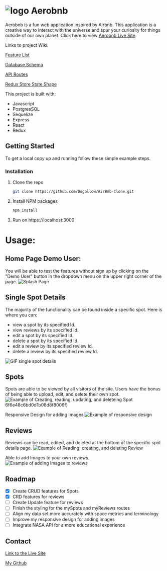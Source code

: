 #  ![logo](https://user-images.githubusercontent.com/95613961/192190997-f1a3b9fd-6eac-49de-b5f7-c836d008d2e4.png) Aerobnb
Aerobnb is a fun web application inspired by Airbnb. This application is a creative way to interact with the universe and spur your curiosity for things outside of our own planet.
Click here to view [Aerobnb Live Site](https://airbnb-clone-dg.herokuapp.com/).

Links to project Wiki:

[Feature List](https://github.com/Dogallow/AirBnb-Clone/wiki/Features)

[Database Schema](https://github.com/Dogallow/AirBnb-Clone/wiki/Database-Schema)

[API Routes](https://github.com/Dogallow/AirBnb-Clone/wiki/API-Documentation)

[Redux Store State Shape](https://github.com/Dogallow/AirBnb-Clone/wiki/Redux-Store-Shape)



This project is built with:
- Javascript
- PostgresSQL
- Sequelize
- Express
- React
- Redux

## Getting Started

To get a local copy up and running follow these simple example steps.


### Installation



1. Clone the repo
   ```sh
   git clone https://github.com/Dogallow/AirBnb-Clone.git
   ```
2. Install NPM packages
   ```sh
   npm install
   ```
3. Run on https://localhost:3000


# Usage:

## Home Page Demo User:
You will be able to test the features without sign up by clicking on the "Demo User" button in the dropdown menu on the upper right corner of the page.
![Splash Page](https://user-images.githubusercontent.com/95613961/192171360-a389d742-ca8c-4b49-9504-175d7a38e1b1.jpg)

## Single Spot Details
The majority of the functionality can be found inside a specific spot.
Here is where you can:
- view a spot by its specified Id.
- view reviews by its specified Id.
- edit a spot by its specified Id.
- delete a spot by its specified Id.
- edit a review by its specified review Id.
- delete a review by its specified review Id.


![GIF single spot details](https://user-images.githubusercontent.com/95613961/192171391-64a3959b-bacc-4d72-9f20-f62d20077237.gif)

## Spots
Spots are able to be viewed by all visitors of the site.
Users have the bonus of being able to upload, edit, and delete their own spot.
![Example of Creating, reading, updating, and deleteing Spot](https://user-images.githubusercontent.com/95613961/192196964-a76c201b-00d7-4e7a-bc28-9ccee6bcb5da.gif)
6f6e48c6bd0d1b08d8f8009f)

Responsive Design for adding Images
![Example of responsive design](https://user-images.githubusercontent.com/95613961/192200544-58dde950-2706-47da-915f-62f31eb4a0d1.gif)






## Reviews
Reviews can be read, edited, and deleted at the bottom of the specific spot details page.
![Example of Reading, creating, and deleting Review](https://user-images.githubusercontent.com/95613961/192171674-2d6600a6-ffda-4847-83c2-3615caf7e367.gif)



Able to add Images to your own reviews.
![Example of adding Images to reviews](https://user-images.githubusercontent.com/95613961/192200721-ef61b878-af3e-4412-9296-a8b78bd32894.gif)


## Roadmap

- [x] Create CRUD features for Spots
- [x] CRD features for reviews
- [ ] Create Update feature for reviews
- [ ] Finish the styling for the mySpots and myReviews routes
- [ ] Align my data set more accurately with space metrics and terminology
- [ ] Improve my responsive design for adding images
- [ ] Integrate NASA API for a more educational experience

## Contact

[Link to the Live Site](https://airbnb-clone-dg.herokuapp.com/)

[My Github](https://github.com/dogallow)
